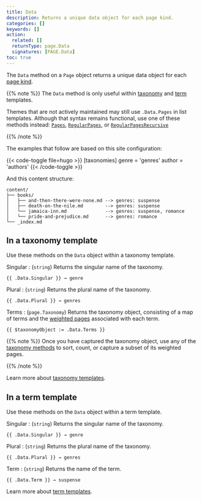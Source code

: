```yaml
---
title: Data
description: Returns a unique data object for each page kind.
categories: []
keywords: []
action:
  related: []
  returnType: page.Data
  signatures: [PAGE.Data]
toc: true
---
```


The `Data` method on a `Page` object returns a unique data object for each [page kind].

[page kind]: /getting-started/glossary/#page-kind

{{% note %}}
The `Data` method is only useful within [taxonomy] and [term] templates.

Themes that are not actively maintained may still use `.Data.Pages` in list templates. Although that syntax remains functional, use one of these methods instead: [`Pages`], [`RegularPages`], or [`RegularPagesRecursive`]

[`Pages`]: /methods/page/pages/
[`RegularPages`]: /methods/page/regularpages/
[`RegularPagesRecursive`]: /methods/page/regularpagesrecursive/
[term]: /getting-started/glossary/#term
[taxonomy]: /getting-started/glossary/#taxonomy
{{% /note %}}

The examples that follow are based on this site configuration:

{{< code-toggle file=hugo >}}
[taxonomies]
genre = 'genres'
author = 'authors'
{{< /code-toggle >}}

And this content structure:

```text
content/
├── books/
│   ├── and-then-there-were-none.md --> genres: suspense
│   ├── death-on-the-nile.md        --> genres: suspense
│   └── jamaica-inn.md              --> genres: suspense, romance
│   └── pride-and-prejudice.md      --> genres: romance
└── _index.md
```

## In a taxonomy template

Use these methods on the `Data` object within a taxonomy template.

Singular
: (`string`) Returns the singular name of the taxonomy.

```go-html-template
{{ .Data.Singular }} → genre
```

Plural
: (`string`) Returns the plural name of the taxonomy.

```go-html-template
{{ .Data.Plural }} → genres
```

Terms
: (`page.Taxonomy`) Returns the taxonomy object, consisting of a map of terms and the [weighted pages] associated with each term.

```go-html-template
{{ $taxonomyObject := .Data.Terms }} 
```

{{% note %}}
Once you have captured the taxonomy object, use any of the [taxonomy methods] to sort, count, or capture a subset of its weighted pages.

[taxonomy methods]: /methods/taxonomy
{{% /note %}}

Learn more about [taxonomy templates].

## In a term template

Use these methods on the `Data` object within a term template.

Singular
: (`string`) Returns the singular name of the taxonomy.

```go-html-template
{{ .Data.Singular }} → genre
```

Plural
: (`string`) Returns the plural name of the taxonomy.

```go-html-template
{{ .Data.Plural }} → genres
```

Term
: (`string`) Returns the name of the term.

```go-html-template
{{ .Data.Term }} → suspense
```

Learn more about [term templates].

[taxonomy templates]: /templates/taxonomy-templates/
[term templates]: /templates/taxonomy-templates/
[weighted pages]: /getting-started/glossary/#weighted-page
